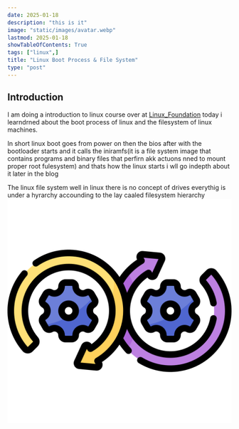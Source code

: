 ```yaml
---
date: 2025-01-18
description: "this is it"
image: "static/images/avatar.webp"
lastmod: 2025-01-18
showTableOfContents: True
tags: ["linux",]
title: "Linux Boot Process & File System"
type: "post"
---
```


## Introduction

I am doing a introduction to linux course over at  [Linux_Foundation](https://www.linuxfoundation.org/) today i learndrned about the boot process of linux and the filesystem of linux machines.

In short linux boot goes from  power on then the bios after with the bootloader starts and it calls the iniramfs(it is a file system image that contains programs and binary files that perfirn akk actuons nned to mount proper root fulesystem) and thats how the linux starts i wll go indepth about it later in the blog

The linux file system well in linux there is no concept of drives everythig is under a hyrarchy accounding to the lay caaled filesystem hierarchy ![this](static/images/cicd/cicd.png)